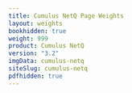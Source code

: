 ```yaml
---
title: Cumulus NetQ Page Weights
layout: weights
bookhidden: true
weight: 999
product: Cumulus NetQ
version: "3.2"
imgData: cumulus-netq
siteSlug: cumulus-netq
pdfhidden: true
---
```


